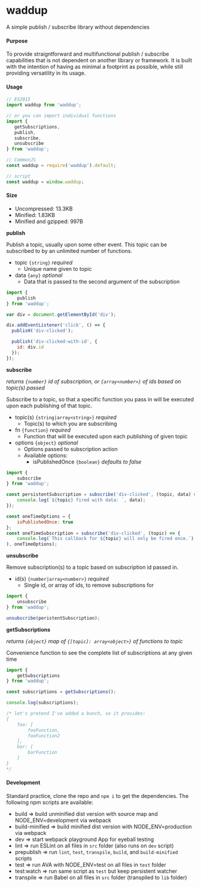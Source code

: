 waddup
===

A simple publish / subscribe library without dependencies

#### Purpose

To provide straigntforward and multifunctional publish / subscribe capabilities that is not dependent on another library or framework. It is built with the intention of having as minimal a footprint as possible, while still providing versatility in its usage.

#### Usage

```javascript
// ES2015
import waddup from 'waddup';

// or you can import individual functions
import {
   getSubscriptions,
   publish,
   subscribe,
   unsubscribe
} from 'waddup';

// CommonJS
const waddup = require('waddup').default;

// script
const waddup = window.waddup;
```

#### Size

* Uncompressed: 13.3KB
* Minified: 1.83KB
* Minified and gzipped: 997B

**publish**

Publish a topic, usually upon some other event. This topic can be subscribed to by an unlimited number of functions.
* topic `{string}` *required*
  * Unique name given to topic
* data `{any}` *optional*
  * Data that is passed to the second argument of the subscription

```javascript
import {
    publish
} from 'waddup';

var div = document.getElementById('div');

div.addEventListener('click', () => {
  publisH('div-clicked');

  publish('div-clicked-with-id', {
    id: div.id
  });
});
```

**subscribe** 

*returns `{number}` id of subscription, or `{array<number>}` of ids based on topic(s) passed*

Subscribe to a topic, so that a specific function you pass in will be executed upon each publishing of that topic.
* topic(s) `{string|array<string>}` *required*
  * Topic(s) to which you are subscribing
* fn `{function}` *required*
  * Function that will be executed upon each publishing of given topic
* options `{object}` *optional*
  * Options passed to subscription action
  * Available options:
    * isPublishedOnce `{boolean}` *defaults to false*

```javascript
import {
    subscribe
} from 'waddup';

const persistentSubscription = subscribe('div-clicked', (topic, data) => {
    console.log(`${topic} fired with data: `, data);
});

const oneTimeOptions = {
    isPublishedOnce: true
};
const oneTimeSubscription = subscribe('div-clicked', (topic) => {
    console.log(`This callback for ${topic} will only be fired once.`);
), oneTimeOptions);
```

**unsubscribe**

Remove subscription(s) to a topic based on subscription id passed in.
* id(s) `{number|array<number>}` *required*
  * Single id, or array of ids, to remove subscriptions for

```javascript
import {
    unsubscribe
} from 'waddup';

unsubscribe(peristentSubscription);
```

**getSubscriptions**

*returns `{object}` map of `{[topic]: array<object>}` of functions to topic*

Convenience function to see the complete list of subscriptions at any given time

```javascript
import {
    getSubscriptions
} from 'waddup';

const subscriptions = getSubscriptions();

console.log(subscriptions);

/* let's pretend I've added a bunch, so it provides:
{
    foo: [
        fooFunction,
        fooFunction2
    ],
    bar: [
        barFunction
    ]
}
*/
```

#### Development

Standard practice, clone the repo and `npm i` to get the dependencies. The following npm scripts are available:
* build => build unminified dist version with source map and NODE_ENV=development via webpack
* build-minified => build minified dist version with NODE_ENV=production via webpack
* dev => start webpack playground App for eyeball testing
* lint => run ESLint on all files in `src` folder (also runs on `dev` script)
* prepublish => run `lint`, `test`, `transpile`, `build`, and `build-minified` scripts
* test => run AVA with NODE_ENV=test on all files in `test` folder
* test:watch => run same script as `test` but keep persistent watcher
* transpile => run Babel on all files in `src` folder (transpiled to `lib` folder)
